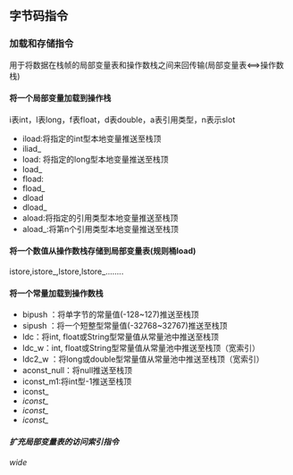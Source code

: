 ## 字节码指令
### 加载和存储指令
用于将数据在栈帧的局部变量表和操作数栈之间来回传输(局部变量表<==>操作数栈)
#### 将一个局部变量加载到操作栈
i表int，l表long，f表float，d表double，a表引用类型，n表示slot
+ iload:将指定的int型本地变量推送至栈顶
+ iliad_<n>
+ load: 将指定的long型本地变量推送至栈顶
+ load_<n>
+ fload:
+ fload_<n>
+ dload
+ dload_<n>
+ aload:将指定的引用类型本地变量推送至栈顶
+ aload_<n>:将第n个引用类型本地变量推送至栈顶
#### 将一个数值从操作数栈存储到局部变量表(规则桶load)
istore,istore_<n>,lstore,lstore_<n>........
#### 将一个常量加载到操作数栈
+ bipush ：将单字节的常量值(-128~127)推送至栈顶
+ sipush ：将一个短整型常量值(-32768~32767)推送至栈顶
+ ldc：将int, float或String型常量值从常量池中推送至栈顶
+ ldc_w：int, float或String型常量值从常量池中推送至栈顶（宽索引）   
+ ldc2_w ：将long或double型常量值从常量池中推送至栈顶（宽索引）
+ aconst_null：将null推送至栈顶
+ iconst_m1:将int型-1推送至栈顶
+ iconst_<i>
+ iconst_<l>
+ iconst_<f>
+ iconst_<d>
#### 扩充局部变量表的访问索引指令
wide